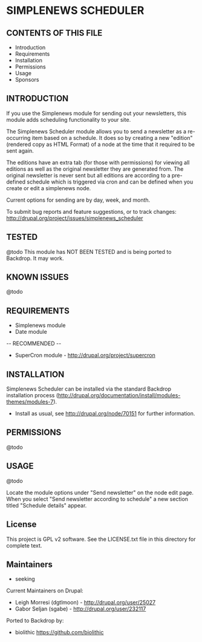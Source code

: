 SIMPLENEWS SCHEDULER
===========

CONTENTS OF THIS FILE
---------------------

 - Introduction
 - Requirements
 - Installation
 - Permissions
 - Usage
 - Sponsors

INTRODUCTION
------------

If you use the Simplenews module for sending out your newsletters, this module adds scheduling functionality to your site.

The Simplenews Scheduler module allows you to send a newsletter as a re-occurring item
based on a schedule. It does so by creating a new "edition" (rendered copy as HTML Format)
of a node at the time that it required to be sent again.

The editions have an extra tab (for those with permissions) for viewing all editions as well as
the original newsletter they are generated from. The original newsletter is never sent but all
editions are according to a pre-defined schedule which is triggered via cron and can be
defined when you create or edit a simplenews node.

Current options for sending are by day, week, and month.

To submit bug reports and feature suggestions, or to track changes:
http://drupal.org/project/issues/simplenews_scheduler

TESTED
-----

@todo
This module has NOT BEEN TESTED and is being ported to Backdrop.  It may work.

KNOWN ISSUES
---------------------
@todo


REQUIREMENTS
------------

* Simplenews module
* Date module

-- RECOMMENDED --

* SuperCron module - http://drupal.org/project/supercron

INSTALLATION
------------

Simplenews Scheduler can be installed via the standard Backdrop installation process
(http://drupal.org/documentation/install/modules-themes/modules-7).

* Install as usual, see http://drupal.org/node/70151 for further information.

PERMISSIONS
------------

@todo


USAGE
-----
@todo

Locate the module options under "Send newsletter" on the node edit page. When you select
"Send newsletter according to schedule" a new section titled "Schedule details" appear.

License
-------

This project is GPL v2 software. See the LICENSE.txt file in this directory for
complete text.

Maintainers
-----------

- seeking

Current Maintainers on Drupal:

* Leigh Morresi (dgtlmoon) - <http://drupal.org/user/25027>
* Gabor Seljan (sgabe) - <http://drupal.org/user/232117>

Ported to Backdrop by:

 - biolithic <https://github.com/biolithic>
